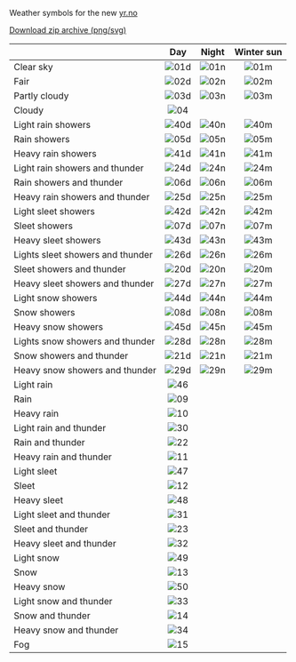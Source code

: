 Weather symbols for the new [yr.no](https://www.yr.no/en)

[Download zip archive (png/svg)](https://github.com/YR/weather-symbols/raw/master/yr-weather-symbols.zip)

|                                  | Day          | Night       | Winter sun  |
|----------------------------------|:------------:|:-----------:|:-----------:|
| Clear sky                        | ![01d](https://github.com/YR/weather-symbols/blob/master/dist/png/48/01d.png) | ![01n](https://github.com/YR/weather-symbols/blob/master/dist/png/48/01n.png) | ![01m](https://github.com/YR/weather-symbols/blob/master/dist/png/48/01m.png) |
| Fair                             | ![02d](https://github.com/YR/weather-symbols/blob/master/dist/png/48/02d.png) | ![02n](https://github.com/YR/weather-symbols/blob/master/dist/png/48/02n.png) | ![02m](https://github.com/YR/weather-symbols/blob/master/dist/png/48/02m.png) |
| Partly cloudy                    | ![03d](https://github.com/YR/weather-symbols/blob/master/dist/png/48/03d.png) | ![03n](https://github.com/YR/weather-symbols/blob/master/dist/png/48/03n.png) | ![03m](https://github.com/YR/weather-symbols/blob/master/dist/png/48/03m.png) |
| Cloudy                           | ![04](https://github.com/YR/weather-symbols/blob/master/dist/png/48/04.png) |  |  |
| Light rain showers               | ![40d](https://github.com/YR/weather-symbols/blob/master/dist/png/48/40d.png) | ![40n](https://github.com/YR/weather-symbols/blob/master/dist/png/48/40n.png) | ![40m](https://github.com/YR/weather-symbols/blob/master/dist/png/48/40m.png) |
| Rain showers                     | ![05d](https://github.com/YR/weather-symbols/blob/master/dist/png/48/05d.png) | ![05n](https://github.com/YR/weather-symbols/blob/master/dist/png/48/05n.png) | ![05m](https://github.com/YR/weather-symbols/blob/master/dist/png/48/05m.png) |
| Heavy rain showers               | ![41d](https://github.com/YR/weather-symbols/blob/master/dist/png/48/41d.png) | ![41n](https://github.com/YR/weather-symbols/blob/master/dist/png/48/41n.png) | ![41m](https://github.com/YR/weather-symbols/blob/master/dist/png/48/41m.png) |
| Light rain showers and thunder   | ![24d](https://github.com/YR/weather-symbols/blob/master/dist/png/48/24d.png) | ![24n](https://github.com/YR/weather-symbols/blob/master/dist/png/48/24n.png) | ![24m](https://github.com/YR/weather-symbols/blob/master/dist/png/48/24m.png) |
| Rain showers and thunder         | ![06d](https://github.com/YR/weather-symbols/blob/master/dist/png/48/06d.png) | ![06n](https://github.com/YR/weather-symbols/blob/master/dist/png/48/06n.png) | ![06m](https://github.com/YR/weather-symbols/blob/master/dist/png/48/06m.png) |
| Heavy rain showers and thunder   | ![25d](https://github.com/YR/weather-symbols/blob/master/dist/png/48/25d.png) | ![25n](https://github.com/YR/weather-symbols/blob/master/dist/png/48/25n.png) | ![25m](https://github.com/YR/weather-symbols/blob/master/dist/png/48/25m.png) |
| Light sleet showers              | ![42d](https://github.com/YR/weather-symbols/blob/master/dist/png/48/42d.png) | ![42n](https://github.com/YR/weather-symbols/blob/master/dist/png/48/42n.png) | ![42m](https://github.com/YR/weather-symbols/blob/master/dist/png/48/42m.png) |
| Sleet showers                    | ![07d](https://github.com/YR/weather-symbols/blob/master/dist/png/48/07d.png) | ![07n](https://github.com/YR/weather-symbols/blob/master/dist/png/48/07n.png) | ![07m](https://github.com/YR/weather-symbols/blob/master/dist/png/48/07m.png) |
| Heavy sleet showers              | ![43d](https://github.com/YR/weather-symbols/blob/master/dist/png/48/43d.png) | ![43n](https://github.com/YR/weather-symbols/blob/master/dist/png/48/43n.png) | ![43m](https://github.com/YR/weather-symbols/blob/master/dist/png/48/43m.png) |
| Lights sleet showers and thunder | ![26d](https://github.com/YR/weather-symbols/blob/master/dist/png/48/26d.png) | ![26n](https://github.com/YR/weather-symbols/blob/master/dist/png/48/26n.png) | ![26m](https://github.com/YR/weather-symbols/blob/master/dist/png/48/26m.png) |
| Sleet showers and thunder        | ![20d](https://github.com/YR/weather-symbols/blob/master/dist/png/48/20d.png) | ![20n](https://github.com/YR/weather-symbols/blob/master/dist/png/48/20n.png) | ![20m](https://github.com/YR/weather-symbols/blob/master/dist/png/48/20m.png) |
| Heavy sleet showers and thunder  | ![27d](https://github.com/YR/weather-symbols/blob/master/dist/png/48/27d.png) | ![27n](https://github.com/YR/weather-symbols/blob/master/dist/png/48/27n.png) | ![27m](https://github.com/YR/weather-symbols/blob/master/dist/png/48/27m.png) |
| Light snow showers               | ![44d](https://github.com/YR/weather-symbols/blob/master/dist/png/48/44d.png) | ![44n](https://github.com/YR/weather-symbols/blob/master/dist/png/48/44n.png) | ![44m](https://github.com/YR/weather-symbols/blob/master/dist/png/48/44m.png) |
| Snow showers                     | ![08d](https://github.com/YR/weather-symbols/blob/master/dist/png/48/08d.png) | ![08n](https://github.com/YR/weather-symbols/blob/master/dist/png/48/08n.png) | ![08m](https://github.com/YR/weather-symbols/blob/master/dist/png/48/08m.png) |
| Heavy snow showers               | ![45d](https://github.com/YR/weather-symbols/blob/master/dist/png/48/45d.png) | ![45n](https://github.com/YR/weather-symbols/blob/master/dist/png/48/45n.png) | ![45m](https://github.com/YR/weather-symbols/blob/master/dist/png/48/45m.png) |
| Lights snow showers and thunder  | ![28d](https://github.com/YR/weather-symbols/blob/master/dist/png/48/28d.png) | ![28n](https://github.com/YR/weather-symbols/blob/master/dist/png/48/28n.png) | ![28m](https://github.com/YR/weather-symbols/blob/master/dist/png/48/28m.png) |
| Snow showers and thunder         | ![21d](https://github.com/YR/weather-symbols/blob/master/dist/png/48/21d.png) | ![21n](https://github.com/YR/weather-symbols/blob/master/dist/png/48/21n.png) | ![21m](https://github.com/YR/weather-symbols/blob/master/dist/png/48/21m.png) |
| Heavy snow showers and thunder   | ![29d](https://github.com/YR/weather-symbols/blob/master/dist/png/48/29d.png) | ![29n](https://github.com/YR/weather-symbols/blob/master/dist/png/48/29n.png) | ![29m](https://github.com/YR/weather-symbols/blob/master/dist/png/48/29m.png) |
| Light rain                       | ![46](https://github.com/YR/weather-symbols/blob/master/dist/png/48/46.png) |             |             |
| Rain                             | ![09](https://github.com/YR/weather-symbols/blob/master/dist/png/48/09.png) |             |             |
| Heavy rain                       | ![10](https://github.com/YR/weather-symbols/blob/master/dist/png/48/10.png) |             |             |
| Light rain and thunder           | ![30](https://github.com/YR/weather-symbols/blob/master/dist/png/48/30.png) |             |             |
| Rain and thunder                 | ![22](https://github.com/YR/weather-symbols/blob/master/dist/png/48/22.png) |             |             |
| Heavy rain and thunder           | ![11](https://github.com/YR/weather-symbols/blob/master/dist/png/48/11.png) |             |             |
| Light sleet                      | ![47](https://github.com/YR/weather-symbols/blob/master/dist/png/48/47.png) |             |             |
| Sleet                            | ![12](https://github.com/YR/weather-symbols/blob/master/dist/png/48/12.png) |             |             |
| Heavy sleet                      | ![48](https://github.com/YR/weather-symbols/blob/master/dist/png/48/48.png) |             |             |
| Light sleet and thunder          | ![31](https://github.com/YR/weather-symbols/blob/master/dist/png/48/31.png) |             |             |
| Sleet and thunder                | ![23](https://github.com/YR/weather-symbols/blob/master/dist/png/48/23.png) |             |             |
| Heavy sleet and thunder          | ![32](https://github.com/YR/weather-symbols/blob/master/dist/png/48/32.png) |             |             |
| Light snow                       | ![49](https://github.com/YR/weather-symbols/blob/master/dist/png/48/49.png) |             |             |
| Snow                             | ![13](https://github.com/YR/weather-symbols/blob/master/dist/png/48/13.png) |             |             |
| Heavy snow                       | ![50](https://github.com/YR/weather-symbols/blob/master/dist/png/48/50.png) |             |             |
| Light snow and thunder           | ![33](https://github.com/YR/weather-symbols/blob/master/dist/png/48/33.png) |             |             |
| Snow and thunder                 | ![14](https://github.com/YR/weather-symbols/blob/master/dist/png/48/14.png) |             |             |
| Heavy snow and thunder           | ![34](https://github.com/YR/weather-symbols/blob/master/dist/png/48/34.png) |             |             |
| Fog                              | ![15](https://github.com/YR/weather-symbols/blob/master/dist/png/48/15.png) |             |             |


